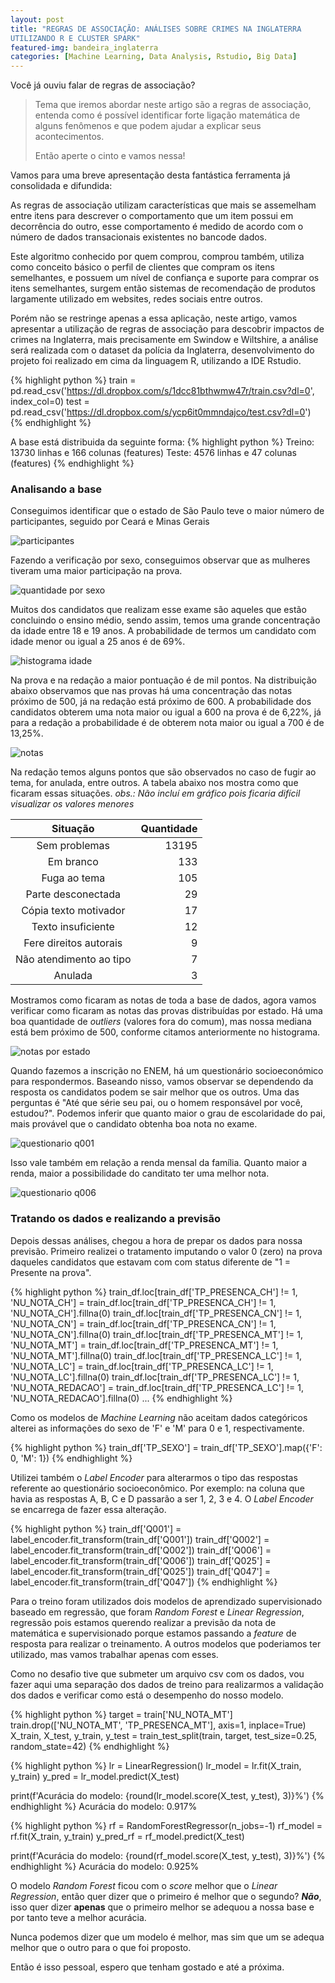 ```yaml
---
layout: post
title: "REGRAS DE ASSOCIAÇÃO: ANÁLISES SOBRE CRIMES NA INGLATERRA
UTILIZANDO R E CLUSTER SPARK"
featured-img: bandeira_inglaterra
categories: [Machine Learning, Data Analysis, Rstudio, Big Data]
---
```


Você já ouviu falar de regras de associação?

> Tema que iremos abordar neste artigo são a regras de associação, entenda como é possível identificar forte ligação matemática de alguns fenômenos e que podem ajudar a explicar seus acontecimentos.
> 
>Então aperte o cinto e vamos nessa!

Vamos para uma breve apresentação desta fantástica ferramenta já consolidada e difundida:

As regras de associação utilizam características que mais se assemelham entre itens para descrever o comportamento que um item possui em decorrência do outro, esse comportamento é medido de acordo com o número de dados transacionais existentes no bancode dados.

Este algoritmo conhecido por quem comprou, comprou também, utiliza como conceito básico o perfil de clientes que compram os itens semelhantes, e possuem um nível de confiança e suporte para comprar os itens semelhantes, surgem então sistemas de recomendação de produtos largamente utilizado em websites, redes sociais entre outros. 

Porém não se restringe apenas a essa aplicação, neste artigo, vamos apresentar a utilização de regras de associação para descobrir impactos de crimes na Inglaterra, mais precisamente em Swindow e Wiltshire, a análise será realizada com o dataset da polícia da Inglaterra, desenvolvimento do projeto foi realizado em cima da linguagem R, utilizando a IDE Rstudio.



{% highlight python %}
train = pd.read_csv('https://dl.dropbox.com/s/1dcc81bthwmw47r/train.csv?dl=0', index_col=0)
test = pd.read_csv('https://dl.dropbox.com/s/ycp6it0mmndajco/test.csv?dl=0')
{% endhighlight %}

A base está distribuida da seguinte forma:
{% highlight python %}
Treino: 13730 linhas e 166 colunas (features)
Teste: 4576 linhas e 47 colunas (features)
{% endhighlight %}

### Analisando a base

Conseguimos identificar que o estado de São Paulo teve o maior número de participantes, seguido por Ceará e Minas Gerais

![participantes](https://dl.dropbox.com/s/jen9ofeirmfu99u/candidatos_por_estado.png?dl=0)

Fazendo a verificação por sexo, conseguimos observar que as mulheres tiveram uma maior participação na prova.

![quantidade por sexo](https://dl.dropbox.com/s/4x14inbnm7tcj15/candidatos_por_sexo.png?dl=0)

Muitos dos candidatos que realizam esse exame são aqueles que estão concluindo o ensino médio, sendo assim, temos uma grande concentração da idade entre 18 e 19 anos. A probabilidade de termos um candidato com idade menor ou igual a 25 anos é de 69%.

![histograma idade](https://dl.dropbox.com/s/dtq3iw09kofbx8s/distribuicao_idade.png?dl=0)

Na prova e na redação a maior pontuação é de mil pontos. Na distribuição abaixo observamos que nas provas há uma concentração das notas próximo de 500, já na redação está próximo de 600. A probabilidade dos candidatos obterem uma nota maior ou igual a 600 na prova é de 6,22%, já para a redação a probabilidade é de obterem nota maior ou igual a 700 é de 13,25%.

![notas](https://dl.dropbox.com/s/noozfwbrsdi4qdr/notas.png?dl=0)

Na redação temos alguns pontos que são observados no caso de fugir ao tema, for anulada, entre outros. A tabela abaixo nos mostra como que ficaram essas situações. *obs.: Não incluí em gráfico pois ficaria difícil visualizar os valores menores*

|Situação|Quantidade|
|:---:|---:|
|Sem problemas|13195|
|Em branco|133|
|Fuga ao tema|105|
|Parte desconectada|29|
|Cópia texto motivador|17|
|Texto insuficiente|12|
|Fere direitos autorais|9|
|Não atendimento ao tipo|7|
|Anulada|3|

Mostramos como ficaram as notas de toda a base de dados, agora vamos verificar como ficaram as notas das provas distribuídas por estado. Há uma boa quantidade de *outliers* (valores fora do comum), mas nossa mediana está bem próximo de 500, conforme citamos anteriormente no histograma.

![notas por estado](https://dl.dropbox.com/s/6a28cypia8aa6kb/notas_estados.png?dl=0)

Quando fazemos a inscrição no ENEM, há um questionário socioeconómico para respondermos. Baseando nisso, vamos observar se dependendo da resposta os candidatos podem se sair melhor que os outros. Uma das perguntas é "Até que série seu pai, ou o homem responsável por você, estudou?". Podemos inferir que quanto maior o grau de escolaridade do pai, mais provável que o candidato obtenha boa nota no exame.

![questionario q001](https://dl.dropbox.com/s/jryg9p3q95kurar/Q001.png?dl=0)

Isso vale também em relação a renda mensal da família. Quanto maior a renda, maior a possibilidade do canditato ter uma melhor nota.

![questionario q006](https://dl.dropbox.com/s/s374ucg9lpc3j2t/Q006.png?dl=0)

### Tratando os dados e realizando a previsão

Depois dessas análises, chegou a hora de prepar os dados para nossa previsão. 
Primeiro realizei o tratamento imputando o valor 0 (zero) na prova daqueles candidatos que estavam com com status diferente de "1 = Presente na prova".

{% highlight python %}
train_df.loc[train_df['TP_PRESENCA_CH'] != 1, 'NU_NOTA_CH'] = train_df.loc[train_df['TP_PRESENCA_CH'] != 1, 'NU_NOTA_CH'].fillna(0)
train_df.loc[train_df['TP_PRESENCA_CN'] != 1, 'NU_NOTA_CN'] = train_df.loc[train_df['TP_PRESENCA_CN'] != 1, 'NU_NOTA_CN'].fillna(0)
train_df.loc[train_df['TP_PRESENCA_MT'] != 1, 'NU_NOTA_MT'] = train_df.loc[train_df['TP_PRESENCA_MT'] != 1, 'NU_NOTA_MT'].fillna(0)
train_df.loc[train_df['TP_PRESENCA_LC'] != 1, 'NU_NOTA_LC'] = train_df.loc[train_df['TP_PRESENCA_LC'] != 1, 'NU_NOTA_LC'].fillna(0)
train_df.loc[train_df['TP_PRESENCA_LC'] != 1, 'NU_NOTA_REDACAO'] = train_df.loc[train_df['TP_PRESENCA_LC'] != 1, 'NU_NOTA_REDACAO'].fillna(0)
...
{% endhighlight %}

Como os modelos de *Machine Learning* não aceitam dados categóricos alterei as informações do sexo de 'F' e 'M' para 0 e 1, respectivamente.

{% highlight python %}
train_df['TP_SEXO'] = train_df['TP_SEXO'].map({'F': 0, 'M': 1})
{% endhighlight %}

Utilizei também o *Label Encoder* para alterarmos o tipo das respostas referente ao questionário socioeconômico. Por exemplo: na coluna que havia as respostas A, B, C e D passarão a ser 1, 2, 3 e 4. O *Label Encoder* se encarrega de fazer essa alteração.

{% highlight python %}
train_df['Q001'] = label_encoder.fit_transform(train_df['Q001'])
train_df['Q002'] = label_encoder.fit_transform(train_df['Q002'])
train_df['Q006'] = label_encoder.fit_transform(train_df['Q006'])
train_df['Q025'] = label_encoder.fit_transform(train_df['Q025'])
train_df['Q047'] = label_encoder.fit_transform(train_df['Q047'])
{% endhighlight %}

Para o treino foram utilizados dois modelos de aprendizado supervisionado baseado em regressão, que foram *Random Forest* e *Linear Regression*, regressão pois estamos querendo realizar a previsão da nota de matemática e supervisionado porque estamos passando a *feature* de resposta para realizar o treinamento. A outros modelos que poderiamos ter utilizado, mas vamos trabalhar apenas com esses.

Como no desafio tive que submeter um arquivo csv com os dados, vou fazer aqui uma separação dos dados de treino para realizarmos a validação dos dados e verificar como está o desempenho do nosso modelo.

{% highlight python %}
target = train['NU_NOTA_MT']
train.drop(['NU_NOTA_MT', 'TP_PRESENCA_MT'], axis=1, inplace=True)
X_train, X_test, y_train, y_test = train_test_split(train, target, test_size=0.25, random_state=42)
{% endhighlight %}

{% highlight python %}
lr = LinearRegression()
lr_model = lr.fit(X_train, y_train)
y_pred = lr_model.predict(X_test)

print(f'Acurácia do modelo: {round(lr_model.score(X_test, y_test), 3)}%')
{% endhighlight %}
Acurácia do modelo: 0.917%

{% highlight python %}
rf = RandomForestRegressor(n_jobs=-1)
rf_model = rf.fit(X_train, y_train)
y_pred_rf = rf_model.predict(X_test)

print(f'Acurácia do modelo: {round(rf_model.score(X_test, y_test), 3)}%')
{% endhighlight %}
Acurácia do modelo: 0.925%

O modelo *Random Forest* ficou com o *score* melhor que o *Linear Regression*, então quer dizer que o primeiro é melhor que o segundo? ***Não***, isso quer dizer **apenas** que o primeiro melhor se adequou a nossa base e por tanto teve a melhor acurácia. 

Nunca podemos dizer que um modelo é melhor, mas sim que um se adequa melhor que o outro para o que foi proposto.

Então é isso pessoal, espero que tenham gostado e até a próxima.
